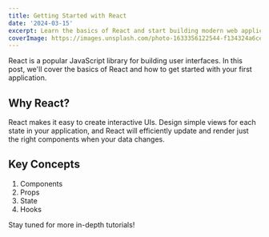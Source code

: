 ```yaml
---
title: Getting Started with React
date: '2024-03-15'
excerpt: Learn the basics of React and start building modern web applications
coverImage: https://images.unsplash.com/photo-1633356122544-f134324a6cee?auto=format&fit=crop&q=80&w=800
---
```


React is a popular JavaScript library for building user interfaces. In this post, we'll cover the basics of React and how to get started with your first application.

## Why React?

React makes it easy to create interactive UIs. Design simple views for each state in your application, and React will efficiently update and render just the right components when your data changes.

## Key Concepts

1. Components
2. Props
3. State
4. Hooks

Stay tuned for more in-depth tutorials!